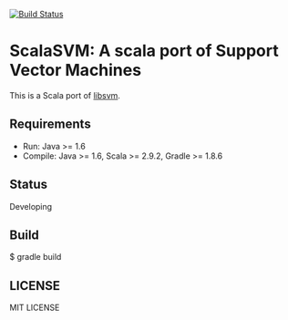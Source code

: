 [![Build Status](https://travis-ci.org/zsxwing/scala-svm.png?branch=master)](https://travis-ci.org/zsxwing/scala-svm)

# ScalaSVM: A scala port of Support Vector Machines

This is a Scala port of <a href="http://www.csie.ntu.edu.tw/~cjlin/libsvm/">libsvm</a>.

## Requirements
- Run: Java >= 1.6
- Compile: Java >= 1.6, Scala >= 2.9.2, Gradle >= 1.8.6

## Status

Developing

## Build
$ gradle build

## LICENSE

MIT LICENSE
